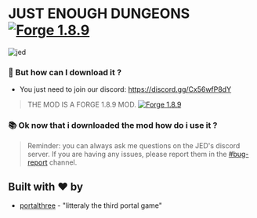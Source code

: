 # JUST ENOUGH DUNGEONS [![Forge 1.8.9](https://img.shields.io/badge/FORGE-1.8.9-blueviolet?style=for-the-badge)](http://files.minecraftforge.net/maven/net/minecraftforge/forge/index_1.8.9.html)

![jed](https://media.discordapp.net/attachments/779097681653661696/779100421758124063/unknown.png?width=1329&height=550)


### 🤔 But how can I download it ?

* You just need to join our discord:
 https://discord.gg/Cx56wfP8dY

> THE MOD IS A FORGE 1.8.9 MOD. [![Forge 1.8.9](https://img.shields.io/badge/FORGE-1.8.9-blueviolet?style=flat-square)](http://files.minecraftforge.net/maven/net/minecraftforge/forge/index_1.8.9.html)

### 📚 Ok now that i downloaded the mod how do i use it ?

>Reminder: you can always ask me questions on the JED's discord server.
>If you are having any issues, please report them in the [#bug-report]() channel.

## Built with ❤️ by
* [portalthree](https://github.com/portalthree) - "litteraly the third portal game"